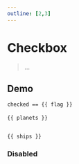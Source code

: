 ```yaml
---
outline: [2,3]
---
```


# Checkbox

> ...

<script setup>
import { Checkbox } from '@8ctavio/vergil/components'
import { ref } from 'vue'
const flag = ref(false)
const planets = ref(["Harvest"])
const ships = ref({
    PillarOfAutumn: true,
    InAmberClad: false,
    ForwardUntoDawn: false
})
const flagDisabled = ref(true)
</script>

## Demo

<Demo>
    <div class="col">
        <div class="row center">
            <Checkbox v-model="flag"/>
        </div>
        <div class="row center">
            <code>checked == {{ flag }}</code>
        </div>
        <br>
        <div class="row">
            <Checkbox v-model="planets" value="Earth" label="Earth"/>
            <Checkbox v-model="planets" value="Reach" label="Reach"/>
            <Checkbox v-model="planets" value="Harvest" label="Harvest"/>
        </div>
        <div class="row center">
            <code>{{ planets }}</code>
        </div>
        <br>
        <div class="row">
            <Checkbox v-model="ships" value="PillarOfAutumn" label="Pillar of Autumn"/>
            <Checkbox v-model="ships" value="InAmberClad" label="In Amber Clad"/>
            <Checkbox v-model="ships" value="ForwardUntoDawn" label="Forward Unto Dawn"/>
        </div>
        <div class="row center">
            <code><pre>{{ ships }}</pre></code>
        </div>
    </div>
</Demo>

### Disabled

<Demo>
    <div class="row center">
        <Checkbox disabled/>
        <Checkbox disabled v-model="flagDisabled"/>
    </div>
</Demo>

<style scoped>
.checkbox > :deep(p){
    color: var(--vp-c-text-1);
}
</style>